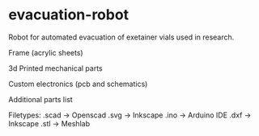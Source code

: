 evacuation-robot
================

Robot for automated evacuation of exetainer vials used in research.

Frame (acrylic sheets)

3d Printed mechanical parts 

Custom electronics (pcb and schematics)

Additional parts list

Filetypes:
.scad -> Openscad
.svg -> Inkscape
.ino -> Arduino IDE
.dxf -> Inkscape
.stl -> Meshlab




